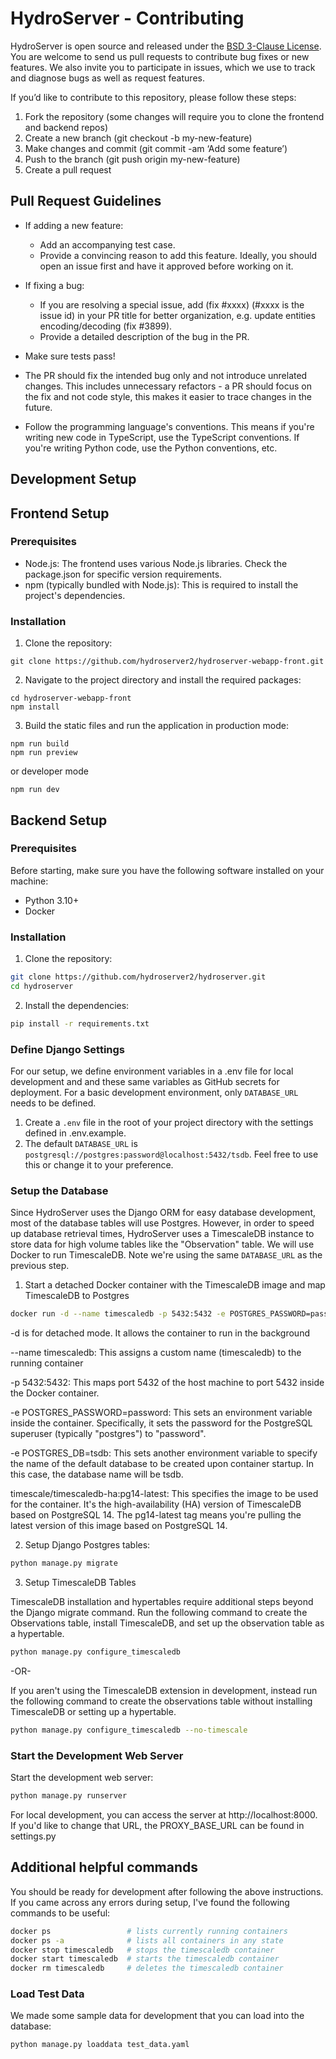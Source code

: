 # HydroServer - Contributing

HydroServer is open source and released under the [BSD 3-Clause License](LICENSE). You are welcome to send us pull requests to contribute bug fixes or new features. We also invite you to participate in issues, which we use to track and diagnose bugs as well as request features.

If you’d like to contribute to this repository, please follow these steps:

1. Fork the repository (some changes will require you to clone the frontend and backend repos)
2. Create a new branch (git checkout -b my-new-feature)
3. Make changes and commit (git commit -am ‘Add some feature’)
4. Push to the branch (git push origin my-new-feature)
5. Create a pull request

## Pull Request Guidelines

- If adding a new feature:

  - Add an accompanying test case.
  - Provide a convincing reason to add this feature. Ideally, you should open an issue first and have it approved before working on it.

- If fixing a bug:

  - If you are resolving a special issue, add (fix #xxxx) (#xxxx is the issue id) in your PR title for better organization, e.g. update entities encoding/decoding (fix #3899).
  - Provide a detailed description of the bug in the PR.

- Make sure tests pass!

- The PR should fix the intended bug only and not introduce unrelated changes. This includes unnecessary refactors - a PR should focus on the fix and not code style, this makes it easier to trace changes in the future.

- Follow the programming language's conventions. This means if you're writing new code in TypeScript, use the TypeScript conventions. If you're writing Python code, use the Python conventions, etc.

## Development Setup

## Frontend Setup

### Prerequisites

- Node.js: The frontend uses various Node.js libraries. Check the package.json for specific version requirements.
- npm (typically bundled with Node.js): This is required to install the project's dependencies.

### Installation

1. Clone the repository:

```
git clone https://github.com/hydroserver2/hydroserver-webapp-front.git
```

2. Navigate to the project directory and install the required packages:

```
cd hydroserver-webapp-front
npm install
```

3. Build the static files and run the application in production mode:

```
npm run build
npm run preview
```

or developer mode

```
npm run dev
```

## Backend Setup

### Prerequisites

Before starting, make sure you have the following software installed on your machine:

- Python 3.10+
- Docker

### Installation

1. Clone the repository:

```bash
git clone https://github.com/hydroserver2/hydroserver.git
cd hydroserver
```

2. Install the dependencies:

```bash
pip install -r requirements.txt
```

### Define Django Settings

For our setup, we define environment variables in a .env file for local development and and these same variables as GitHub secrets for deployment. For a basic development environment, only `DATABASE_URL` needs to be defined.

1. Create a `.env` file in the root of your project directory with the settings defined in .env.example.
2. The default `DATABASE_URL` is `postgresql://postgres:password@localhost:5432/tsdb`. Feel free to use this or change it to your preference.

### Setup the Database

Since HydroServer uses the Django ORM for easy database development, most of the database tables will use Postgres. However, in order to speed up database retrieval times, HydroServer uses a TimescaleDB instance to store data for high volume tables like the "Observation" table. We will use Docker to run TimescaleDB. Note we're using the same `DATABASE_URL` as the previous step.

1. Start a detached Docker container with the TimescaleDB image and map TimescaleDB to Postgres

```bash
docker run -d --name timescaledb -p 5432:5432 -e POSTGRES_PASSWORD=password -e POSTGRES_DB=tsdb timescale/timescaledb-ha:pg14-latest
```

-d is for detached mode. It allows the container to run in the background

--name timescaledb: This assigns a custom name (timescaledb) to the running container

-p 5432:5432: This maps port 5432 of the host machine to port 5432 inside the Docker container.

-e POSTGRES_PASSWORD=password: This sets an environment variable inside the container. Specifically, it sets the password for the PostgreSQL superuser (typically "postgres") to "password".

-e POSTGRES_DB=tsdb: This sets another environment variable to specify the name of the default database to be created upon container startup. In this case, the database name will be tsdb.

timescale/timescaledb-ha:pg14-latest: This specifies the image to be used for the container. It's the high-availability (HA) version of TimescaleDB based on PostgreSQL 14. The pg14-latest tag means you're pulling the latest version of this image based on PostgreSQL 14.

2. Setup Django Postgres tables:

```bash
python manage.py migrate
```

3. Setup TimescaleDB Tables

TimescaleDB installation and hypertables require additional steps beyond the Django migrate command. Run the following command to create the Observations table, install TimescaleDB, and set up the observation table as a hypertable.

```bash
python manage.py configure_timescaledb
```

-OR-

If you aren't using the TimescaleDB extension in development, instead run the following command to create the
observations table without installing TimescaleDB or setting up a hypertable.

```bash
python manage.py configure_timescaledb --no-timescale
```

### Start the Development Web Server

Start the development web server:

```bash
python manage.py runserver
```

For local development, you can access the server at http://localhost:8000. If you'd like to change that URL, the PROXY_BASE_URL can be found in settings.py

## Additional helpful commands

You should be ready for development after following the above instructions. If you came across any errors during setup, I've found the following commands to be useful:

```bash
docker ps                 # lists currently running containers
docker ps -a              # lists all containers in any state
docker stop timescaledb   # stops the timescaledb container
docker start timescaledb  # starts the timescaledb container
docker rm timescaledb     # deletes the timescaledb container
```

### Load Test Data

We made some sample data for development that you can load into the database:

```bash
python manage.py loaddata test_data.yaml
```
